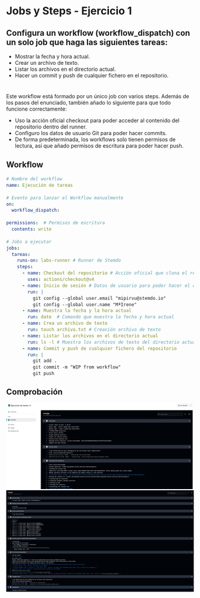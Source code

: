 # Jobs y Steps - Ejercicio 1

## Configura un workflow (workflow_dispatch) con un solo job que haga las siguientes tareas:

- Mostrar la fecha y hora actual.
- Crear un archivo de texto.
- Listar los archivos en el directorio actual.
- Hacer un commit y push de cualquier fichero en el repositorio.


#

 Este workflow está formado por un único job con varios steps. Además de los pasos del enunciado, también añado lo siguiente para que todo funcione correctamente:
* Uso la acción oficial checkout para poder acceder al contenido del repositorio dentro del runner.
* Configuro los datos de usuario Git para poder hacer commits.
* De forma predeterminada, los workflows solo tienen permisos de lectura, así que añado permisos de escritura para poder hacer push.
  
## Workflow

```yml
# Nombre del workflow
name: Ejecución de tareas 

# Evento para lanzar el Workflow manualmente
on:
  workflow_dispatch:

permissions:  # Permisos de escritura 
  contents: write

# Jobs a ejecutar
jobs:
  tareas:
    runs-on: labs-runner # Runner de Stemdo
    steps:
      - name: Checkout del repositorio # Acción oficial que clona el repositorio en el runner
        uses: actions/checkout@v4
      - name: Inicio de sesión # Datos de usuario para poder hacer el commit
        run: |
          git config --global user.email "mipirvu@stemdo.io"
          git config --global user.name "MªIrene"
      - name: Muestra la fecha y la hora actual
        run: date  # Comando que muestra la fecha y hora actual
      - name: Crea un archivo de texto 
        run: touch archivo.txt # Creación archivo de texto
      - name: Listar los archivos en el directorio actual 
        run: ls -l # Muestra los archivos de texto del directorio actual
      - name: Commit y push de cualquier fichero del repositorio
        run: |
          git add . 
          git commit -m "WIP from workflow" 
          git push 

```

## Comprobación 

<img src="../../auxiliar/ej2.png">
<img src="../../auxiliar/EJ2.1.png">